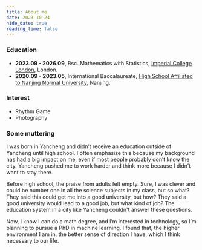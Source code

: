 ```yaml
---
title: About me
date: 2023-10-24
hide_date: true
reading_time: false
---
```

### Education

- **2023.09 - 2026.09**, Bsc. Mathematics with Statistics, [Imperial College London](https://www.imperial.ac.uk/), London.
- **2020.09 - 2023.05**,  International Baccalaureate, [High School Affiliated to Nanjing Normal University](http://cpho.tss.nsfz.net/(X(1)S(e03rykswzosfyjj33ge3pyua))/Press/Default.aspx), Nanjing.

### Interest

- Rhythm Game
- Photography

### Some muttering

I was born in Yancheng and didn’t receive an education outside of Yancheng until high school. I often emphasize this because my background has had a big impact on me, even if most people probably don’t know the city. Yancheng pushed me to work harder and think more because I didn’t want to stay there.

Before high school, the praise from adults felt empty. Sure, I was clever and could be number one in all the science subjects in my class, but so what? They said this could get me into a good university, but how? They said a good university would lead to a good job, but what kind of job? The education system in a city like Yancheng couldn't answer these questions.

Now, I know I can do a math degree, and I’m interested in technology, so I’m planning to pursue a PhD in machine learning. I found that, the higher environment I am in, the better sense of direction I have, which I think necessary to our life.